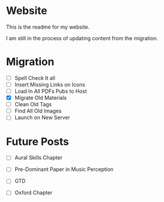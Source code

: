 # Website


This is the readme for my website. 

I am still in the process of updating content from the migration. 

# Migration 

* [ ] Spell Check It all 
* [ ] Insert Missing Links on Icons  
* [ ] Load In All PDFs Pubs to Host 
* [X] Migrate Old Materials 
* [ ] Clean Old Tags 
* [ ] Find All Old Images 
* [ ] Launch on New Server

# Future Posts 

* [ ] Aural Skills Chapter
* [ ] Pre-Dominant Paper in Music Perception 
* [ ] GTD
* [ ] Oxford Chapter 

